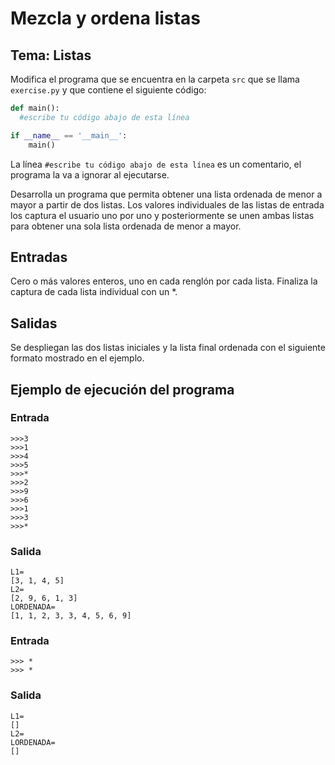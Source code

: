 # Mezcla y ordena listas
## Tema: Listas

Modifica el programa que se encuentra en la carpeta `src` que se llama `exercise.py` y que contiene el siguiente código:

```python
def main():
  #escribe tu código abajo de esta línea

if __name__ == '__main__':
    main()
```

La línea `#escribe tu código abajo de esta línea` es un comentario, el programa la va a ignorar al ejecutarse.

Desarrolla un programa que permita obtener una lista ordenada de menor a mayor a partir de dos listas. Los valores individuales de las listas de entrada los captura el usuario uno por uno y posteriormente se unen ambas listas para obtener una sola lista ordenada de menor a mayor.

## Entradas
Cero o más valores enteros, uno en cada renglón por cada lista. Finaliza la captura de cada lista individual con un *.

## Salidas
Se despliegan las dos listas iniciales y la lista final ordenada con el siguiente formato mostrado en el ejemplo.

## Ejemplo de ejecución del programa
### Entrada
```
>>>3
>>>1
>>>4
>>>5
>>>*
>>>2
>>>9
>>>6
>>>1
>>>3
>>>*
```
### Salida
```
L1=
[3, 1, 4, 5]
L2=
[2, 9, 6, 1, 3]
LORDENADA=
[1, 1, 2, 3, 3, 4, 5, 6, 9]
```
### Entrada
```
>>> *
>>> *
```
### Salida
```
L1=
[]
L2=
LORDENADA=
[]
```

